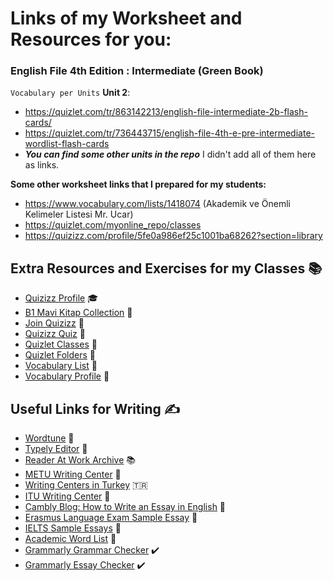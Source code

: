 
# Links of my Worksheet and Resources for you:

### English File 4th Edition : Intermediate (Green Book)
``Vocabulary per Units``
**Unit 2**:
- https://quizlet.com/tr/863142213/english-file-intermediate-2b-flash-cards/
- https://quizlet.com/tr/736443715/english-file-4th-e-pre-intermediate-wordlist-flash-cards
- **_You can find some other units in the repo_** I didn't add all of them here as links.

**Some other worksheet links that I prepared for my students:**
- https://www.vocabulary.com/lists/1418074 (Akademik ve Önemli Kelimeler Listesi
Mr. Ucar)
- https://quizlet.com/myonline_repo/classes
- https://quizizz.com/profile/5fe0a986ef25c1001ba68262?section=library





## Extra Resources and Exercises for my Classes 📚

- [Quizizz Profile](https://quizizz.com/profile/5fe0a986ef25c1001ba68262?section=library) 🎓
- [B1 Mavi Kitap Collection](https://quizizz.com/admin/my-library/collections/5fe43e2f6ec711001c9da551) 📘
- [Join Quizizz](https://quizizz.com/join?gc=71792793) 🤝
- [Quizizz Quiz](https://quizizz.com/admin/quiz/63e12637b34b8a001f73d594) 📝
- [Quizlet Classes](https://quizlet.com/myonline_repo/classes) 🏫
- [Quizlet Folders](https://quizlet.com/myonline_repo/folders) 📁
- [Vocabulary List](https://www.vocabulary.com/lists/1418074) 📖
- [Vocabulary Profile](https://www.vocabulary.com/profiles/A0FYQKL0CCYKLC) 👤

## Useful Links for Writing ✍️

- [Wordtune](https://www.wordtune.com/) 📝
- [Typely Editor](https://editor.typely.com/) 📝
- [Reader At Work Archive](https://web.archive.org/pdf/search/%22Reader%20At%20Work%22) 📚
- [METU Writing Center](https://awc.metu.edu.tr/) 🏫
- [Writing Centers in Turkey](https://awc.metu.edu.tr/en/writing-centers-turkey) 🇹🇷
- [ITU Writing Center](https://writing.itu.edu.tr/?page_id=19) 🏫
- [Cambly Blog: How to Write an Essay in English](https://blog.cambly.com/tr/ingilizce-essay-nasil-yazilir/) 📝
- [Erasmus Language Exam Sample Essay](https://erasmus.yasar.edu.tr/wp-content/uploads/2014/01/ERASMUS-LANGUAGE-EXAM-Writing-Sample-Essay.pdf) 📝
- [IELTS Sample Essays](https://www.ieltsbuddy.com/ielts-sample-essays.html) 📝
- [Academic Word List](https://www.ieltsbuddy.com/academic-word-list.html) 📖
- [Grammarly Grammar Checker](https://www.grammarly.com/grammar-check) ✔️
- [Grammarly Essay Checker](https://www.grammarly.com/essay-checker) ✔️
